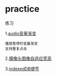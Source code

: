 # practice
练习


1.[audio音量渐变](https://web-wyj.github.io/practice/audio-fade/audio-fade.html)
```
播放暂停时音量渐变
支持重复点击
```
2.[摄像头图像自适应宽高](https://web-wyj.github.io/practice/user-media/user-media.html)

3.[indexedDB便签](https://web-wyj.github.io/practice/note/note.html)